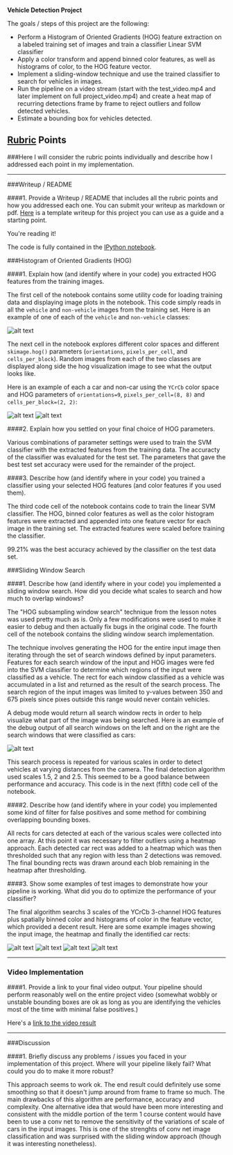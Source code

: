 **Vehicle Detection Project**

The goals / steps of this project are the following:

* Perform a Histogram of Oriented Gradients (HOG) feature extraction on a labeled training set of images and train a classifier Linear SVM classifier
* Apply a color transform and append binned color features, as well as histograms of color, to the HOG feature vector. 
* Implement a sliding-window technique and use the trained classifier to search for vehicles in images.
* Run the pipeline on a video stream (start with the test_video.mp4 and later implement on full project_video.mp4) and create a heat map of recurring detections frame by frame to reject outliers and follow detected vehicles.
* Estimate a bounding box for vehicles detected.

[//]: # (Image References)
[image1]: ./output_images/sample-images.png
[image2]: ./output_images/car-hog.png
[image3]: ./output_images/not-car-hog.png
[image4]: ./output_images/search.png
[image5]: ./output_images/detection-1.png
[image6]: ./output_images/detection-2.png
[image7]: ./output_images/detection-3.png
[image8]: ./output_images/detection-4.png

## [Rubric](https://review.udacity.com/#!/rubrics/513/view) Points
###Here I will consider the rubric points individually and describe how I addressed each point in my implementation.  

---
###Writeup / README

####1. Provide a Writeup / README that includes all the rubric points and how you addressed each one.  You can submit your writeup as markdown or pdf.  [Here](https://github.com/udacity/CarND-Vehicle-Detection/blob/master/writeup_template.md) is a template writeup for this project you can use as a guide and a starting point.  

You're reading it!

The code is fully contained in the [IPython notebook](Solution.ipynb).

###Histogram of Oriented Gradients (HOG)

####1. Explain how (and identify where in your code) you extracted HOG features from the training images.

The first cell of the notebook contains some utility code for loading training data and displaying image plots in the notebook. This code simply reads in all the `vehicle` and `non-vehicle` images from the training set.  Here is an example of one of each of the `vehicle` and `non-vehicle` classes:

![alt text][image1]

The next cell in the notebook explores different color spaces and different `skimage.hog()` parameters (`orientations`, `pixels_per_cell`, and `cells_per_block`).  Random images from each of the two classes are displayed along side the hog visualization image to see what the output looks like.

Here is an example of each a car and non-car using the `YCrCb` color space and HOG parameters of `orientations=9`, `pixels_per_cell=(8, 8)` and `cells_per_block=(2, 2)`:

![alt text][image2]
![alt text][image3]

####2. Explain how you settled on your final choice of HOG parameters.

Various combinations of parameter settings were used to train the SVM classifier with the extracted features from the training data. The accuracty of the classifier was evaluated for the test set. The parameters that gave the best test set accuracy were used for the remainder of the project.

####3. Describe how (and identify where in your code) you trained a classifier using your selected HOG features (and color features if you used them).

The third code cell of the notebook contains code to train the linear SVM classifier. The HOG, binned color features as well as the color histogram features were extracted and appended into one feature vector for each image in the training set. The extracted features were scaled before training the classifier. 

99.21% was the best accuracy achieved by the classifier on the test data set.

###Sliding Window Search

####1. Describe how (and identify where in your code) you implemented a sliding window search.  How did you decide what scales to search and how much to overlap windows?

The "HOG subsampling window search" technique from the lesson notes was used pretty much as is. Only a few modifications were used to make it easier to debug and then actually fix bugs in the original code. The fourth cell of the notebook contains the sliding window search implementation.

The technique involves generating the HOG for the entire input image then iterating through the set of search windows defined by input parameters. Features for each search window of the input and HOG images were fed into the SVM classifier to determine which regions of the input were classified as a vehicle. The rect for each window classified as a vehicle was accumulated in a list and returned as the result of the search process. The search region of the input images was limited to y-values between 350 and 675 pixels since pixes outside this range would never contain vehicles.

A debug mode would return all search window rects in order to help visualize what part of the image was being searched. Here is an example of the debug output of all search windows on the left and on the right are the search windows that were classified as cars:

![alt text][image4]

This search process is repeated for various scales in order to detect vehicles at varying distances from the camera. The final detection algorithm used scales 1.5, 2 and 2.5. This seemed to be a good balance between performance and accuracy. This code is in the next (fifth) code cell of the notebook.

####2. Describe how (and identify where in your code) you implemented some kind of filter for false positives and some method for combining overlapping bounding boxes.

All rects for cars detected at each of the various scales were collected into one array. At this point it was necessary to filter outliers using a heatmap approach. Each detected car rect was added to a heatmap which was then thresholded such that any region with less than 2 detections was removed. The final bounding rects was drawn around each blob remaining in the heatmap after thresholding.

####3. Show some examples of test images to demonstrate how your pipeline is working.  What did you do to optimize the performance of your classifier?

The final algorithm searchs 3 scales of the YCrCb 3-channel HOG features plus spatially binned color and histograms of color in the feature vector, which provided a decent result.  Here are some example images showing the input image, the heatmap and finally the identified car rects:

![alt text][image5]
![alt text][image6]
![alt text][image7]
![alt text][image8]

---

### Video Implementation

####1. Provide a link to your final video output.  Your pipeline should perform reasonably well on the entire project video (somewhat wobbly or unstable bounding boxes are ok as long as you are identifying the vehicles most of the time with minimal false positives.)

Here's a [link to the video result](https://youtu.be/J2G965zQabs)

---

###Discussion

####1. Briefly discuss any problems / issues you faced in your implementation of this project.  Where will your pipeline likely fail?  What could you do to make it more robust?

This approach seems to work ok. The end result could definitely use some smoothing so that it doesn't jump around from frame to frame so much. The main drawbacks of this algorithm are performance, accuracy and complexity. One alternative idea that would have been more interesting and consistent with the middle portion of the term 1 course content would have been to use a conv net to remove the sensitivity of the variations of scale of cars in the input images. This is one of the strenghts of conv net image classification and was surprised with the sliding window approach (though it was interesting nonetheless). 
